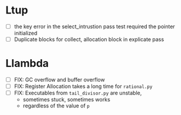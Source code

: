 # Ltup
- [ ] the key error in the select_intrustion pass test required the pointer initialized
- [ ] Duplicate blocks for collect, allocation block in explicate pass

# Llambda
- [ ] FIX: GC overflow and buffer overflow
- [ ] FIX: Register Allocation takes a long time for `rational.py`
- [ ] FIX: Executables from `tail_divisor.py` are unstable, 
    - sometimes stuck, sometimes works
    - regardless of the value of `p`